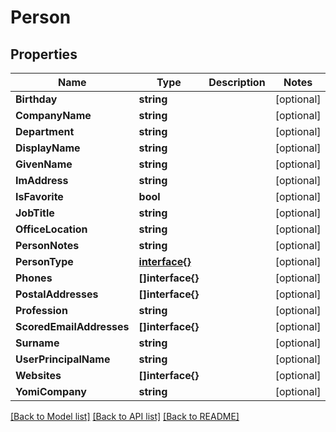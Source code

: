 # Person

## Properties

Name | Type | Description | Notes
------------ | ------------- | ------------- | -------------
**Birthday** | **string** |  | [optional] 
**CompanyName** | **string** |  | [optional] 
**Department** | **string** |  | [optional] 
**DisplayName** | **string** |  | [optional] 
**GivenName** | **string** |  | [optional] 
**ImAddress** | **string** |  | [optional] 
**IsFavorite** | **bool** |  | [optional] 
**JobTitle** | **string** |  | [optional] 
**OfficeLocation** | **string** |  | [optional] 
**PersonNotes** | **string** |  | [optional] 
**PersonType** | [**interface{}**](.md) |  | [optional] 
**Phones** | **[]interface{}** |  | [optional] 
**PostalAddresses** | **[]interface{}** |  | [optional] 
**Profession** | **string** |  | [optional] 
**ScoredEmailAddresses** | **[]interface{}** |  | [optional] 
**Surname** | **string** |  | [optional] 
**UserPrincipalName** | **string** |  | [optional] 
**Websites** | **[]interface{}** |  | [optional] 
**YomiCompany** | **string** |  | [optional] 

[[Back to Model list]](../README.md#documentation-for-models) [[Back to API list]](../README.md#documentation-for-api-endpoints) [[Back to README]](../README.md)


